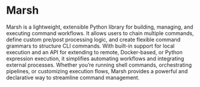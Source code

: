 # Marsh

Marsh is a lightweight, extensible Python library for building, managing, and executing command workflows. It allows users to chain multiple commands, define custom pre/post processing logic, and create flexible command grammars to structure CLI commands. With built-in support for local execution and an API for extending to remote, Docker-based, or Python expression execution, it simplifies automating workflows and integrating external processes. Whether you’re running shell commands, orchestrating pipelines, or customizing execution flows, Marsh provides a powerful and declarative way to streamline command management.
